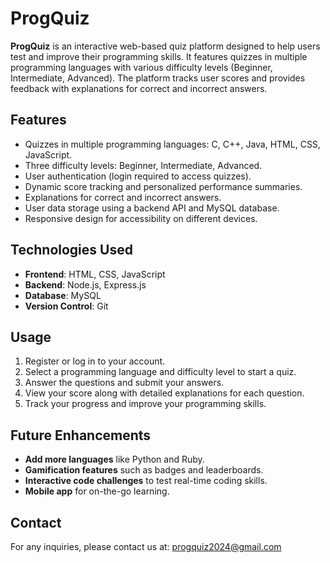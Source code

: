 # ProgQuiz

**ProgQuiz** is an interactive web-based quiz platform designed to help users test and improve their programming skills. It features quizzes in multiple programming languages with various difficulty levels (Beginner, Intermediate, Advanced). The platform tracks user scores and provides feedback with explanations for correct and incorrect answers.

## Features

- Quizzes in multiple programming languages: C, C++, Java, HTML, CSS, JavaScript.
- Three difficulty levels: Beginner, Intermediate, Advanced.
- User authentication (login required to access quizzes).
- Dynamic score tracking and personalized performance summaries.
- Explanations for correct and incorrect answers.
- User data storage using a backend API and MySQL database.
- Responsive design for accessibility on different devices.

## Technologies Used

- **Frontend**: HTML, CSS, JavaScript
- **Backend**: Node.js, Express.js
- **Database**: MySQL
- **Version Control**: Git

## Usage

1. Register or log in to your account.
2. Select a programming language and difficulty level to start a quiz.
3. Answer the questions and submit your answers.
4. View your score along with detailed explanations for each question.
5. Track your progress and improve your programming skills.

## Future Enhancements

- **Add more languages** like Python and Ruby.
- **Gamification features** such as badges and leaderboards.
- **Interactive code challenges** to test real-time coding skills.
- **Mobile app** for on-the-go learning.

## Contact

For any inquiries, please contact us at: progquiz2024@gmail.com
